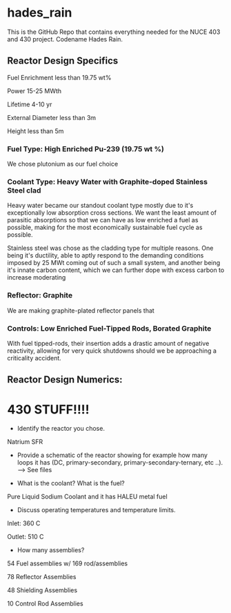 # hades_rain
This is the GitHub Repo that contains everything needed for the NUCE 403 and 430 project. Codename Hades Rain.


## Reactor Design Specifics

Fuel Enrichment less than 19.75 wt%

Power 15-25 MWth

Lifetime 4-10 yr

External Diameter less than 3m

Height less than 5m

### Fuel Type: High Enriched Pu-239 (19.75 wt %)

We chose plutonium as our fuel choice 

### Coolant Type: Heavy Water with Graphite-doped Stainless Steel clad

Heavy water became our standout coolant type mostly due to it's exceptionally low absorption cross sections. We want the least amount of parasitic absorptions so that we can have as low enriched a fuel as possible, making for the most economically sustainable fuel cycle as possible.

Stainless steel was chose as the cladding type for multiple reasons. One being it's ductility, able to aptly respond to the demanding conditions imposed by 25 MWt coming out of such a small system, and another being it's innate carbon content, which we can further dope with excess carbon to increase moderating

### Reflector: Graphite

We are making graphite-plated reflector panels that

### Controls: Low Enriched Fuel-Tipped Rods, Borated Graphite

With fuel tipped-rods, their insertion adds a drastic amount of negative reactivity, allowing for very quick shutdowns should we be approaching a criticality accident.

## Reactor Design Numerics:



# 430 STUFF!!!!

- Identify the reactor you chose.

Natrium SFR
- Provide a schematic of the reactor showing for example how many
loops it has (DC, primary-secondary, primary-secondary-ternary, etc ..). --> See files

- What is the coolant? What is the fuel?

Pure Liquid Sodium Coolant and it has HALEU metal fuel

- Discuss operating temperatures and temperature limits.

Inlet: 360 C

Outlet: 510 C

- How many assemblies?

54 Fuel assemblies w/ 169 rod/assemblies

78 Reflector Assemblies

48 Shielding Assemblies

10 Control Rod Assemblies
